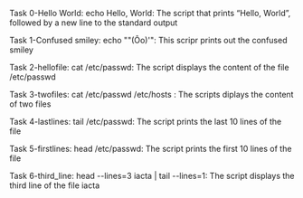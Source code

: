 Task 0-Hello World: echo Hello, World: The script that prints “Hello, World”, followed by a new line to the standard output

Task 1-Confused smiley: echo "\"(Ôo)'": This scripr prints out the confused smiley

Task 2-hellofile: cat /etc/passwd: The script displays the content of the file /etc/passwd

Task 3-twofiles: cat /etc/passwd /etc/hosts : The scripts diplays the content of two files

Task 4-lastlines: tail /etc/passwd: The script prints the last 10 lines of the file

Task 5-firstlines: head /etc/passwd: The script prints the first 10 lines of the file

Task 6-third_line: head --lines=3 iacta | tail --lines=1: The script displays the third line of the file iacta